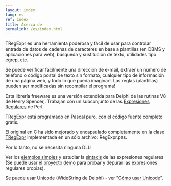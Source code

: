 ```yaml
---
layout: index
lang: es
ref: index
title: Acerca de
permalink: /es/index.html
---
```


TRegExpr es una herramienta poderosa y fácil de usar para controlar
entrada de datos de cadenas de caracteres en base a plantillas (en DBMS
y aplicaciones para web), búsqueda y sustitución de texto, utilidades
tipo egrep, etc.

Se puede verificar fácilmente una dirección de e-mail, extraer un número
de teléfono o código postal de texto sin formato, cualquier tipo de
información de una página web, y todo lo que pueda imaginar!. Las reglas
(plantillas) pueden ser modificadas sin recompilar el programa!

Esta librería freeware es una versión extendida para Delphi de las
rutinas V8 de Henry Spencer,. Trabajan con un subconjunto de las
[Expresiones Regulares](regexp_syntax.html) de Perl.

TRegExpr está programado en Pascal puro, con el código fuente completo
gratis.

El original en C ha sido mejorado y encapsulado completamente en la
clase [TRegExpr](tregexpr_interface.html) implementada en un sólo
archivo: RegExpr.pas.

Por lo tanto, no se necesita ninguna DLL!

Ver los [ejemplos simples](demos.html) y estudiar la
[sintaxis](regexp_syntax.html) de las expresiones regulares (Se puede
usar el [proyecto demo](tregexpr_testrexp.html) para probar y depurar
las expresiones regulares propias).

Se puede usar Unicode (WideString de Delphi) - ver "[Cómo usar
Unicode](tregexpr_interface.html#unicode)".

